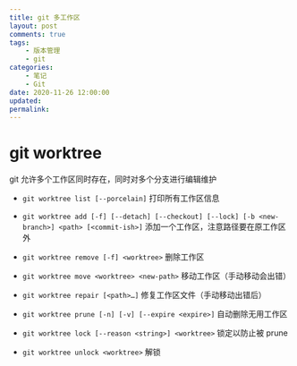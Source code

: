 ```yaml
---
title: git 多工作区
layout: post
comments: true
tags:
    - 版本管理
    - git
categories:
    - 笔记
    - Git
date: 2020-11-26 12:00:00
updated:
permalink:
---
```


# git worktree

git 允许多个工作区同时存在，同时对多个分支进行编辑维护

<!-- more -->

-   `git worktree list [--porcelain]` 打印所有工作区信息

-   `git worktree add [-f] [--detach] [--checkout] [--lock] [-b <new-branch>] <path> [<commit-ish>]` 添加一个工作区，注意路径要在原工作区外
-   `git worktree remove [-f] <worktree>` 删除工作区
-   `git worktree move <worktree> <new-path>` 移动工作区（手动移动会出错）
-   `git worktree repair [<path>…​]` 修复工作区文件（手动移动出错后）

-   `git worktree prune [-n] [-v] [--expire <expire>]` 自动删除无用工作区

-   `git worktree lock [--reason <string>] <worktree>` 锁定以防止被 prune
-   `git worktree unlock <worktree>` 解锁
